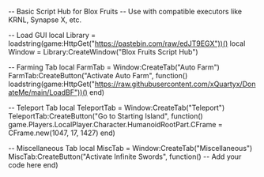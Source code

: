 -- Basic Script Hub for Blox Fruits
-- Use with compatible executors like KRNL, Synapse X, etc.

-- Load GUI
local Library = loadstring(game:HttpGet("https://pastebin.com/raw/edJT9EGX"))()
local Window = Library:CreateWindow("Blox Fruits Script Hub")

-- Farming Tab
local FarmTab = Window:CreateTab("Auto Farm")
FarmTab:CreateButton("Activate Auto Farm", function()
    loadstring(game:HttpGet("https://raw.githubusercontent.com/xQuartyx/DonateMe/main/LoadBF"))()
end)

-- Teleport Tab
local TeleportTab = Window:CreateTab("Teleport")
TeleportTab:CreateButton("Go to Starting Island", function()
    game.Players.LocalPlayer.Character.HumanoidRootPart.CFrame = CFrame.new(1047, 17, 1427)
end)

-- Miscellaneous Tab
local MiscTab = Window:CreateTab("Miscellaneous")
MiscTab:CreateButton("Activate Infinite Swords", function()
    -- Add your code here
end)
